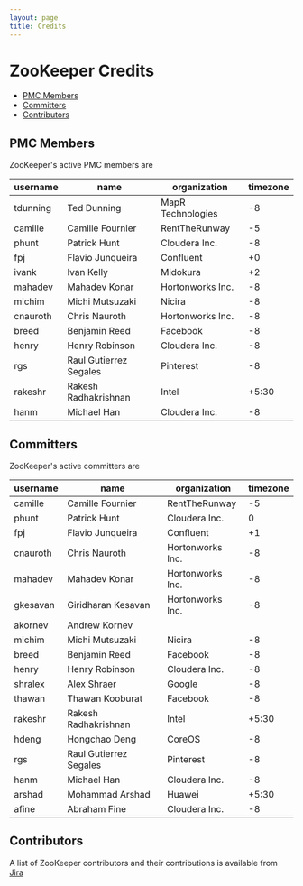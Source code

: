 ```yaml
---
layout: page
title: Credits
---
```

# ZooKeeper Credits

* [PMC Members](#pmc)
* [Committers](#committers)
* [Contributors](#contributors)

## PMC Members

ZooKeeper's active PMC members are

|username|name|organization|timezone|
|--------|----|------------|--------|
|tdunning|Ted Dunning|MapR Technologies|-8|
|camille|Camille Fournier|RentTheRunway|-5|
|phunt|Patrick Hunt|Cloudera Inc.|-8|
|fpj|Flavio Junqueira|Confluent|+0|
|ivank|Ivan Kelly|Midokura|+2|
|mahadev|Mahadev Konar|Hortonworks Inc.|-8|
|michim|Michi Mutsuzaki|Nicira|-8|
|cnauroth|Chris Nauroth|Hortonworks Inc.|-8| 
|breed|Benjamin Reed|Facebook|-8|
|henry|Henry Robinson|Cloudera Inc.|-8|
|rgs|Raul Gutierrez Segales|Pinterest|-8|
|rakeshr|Rakesh Radhakrishnan|Intel|+5:30|
|hanm|Michael Han|Cloudera Inc.|-8|

## Committers

ZooKeeper's active committers are

|username|name|organization|timezone|
|--------|----|------------|--------|
|camille|Camille Fournier|RentTheRunway|-5|
|phunt|Patrick Hunt|Cloudera Inc.|0|
|fpj|Flavio Junqueira|Confluent|+1|
|cnauroth|Chris Nauroth|Hortonworks Inc.|-8|
|mahadev|Mahadev Konar|Hortonworks Inc.|-8|
|gkesavan|Giridharan Kesavan|Hortonworks Inc.|-8|
|akornev|Andrew Kornev|||
|michim|Michi Mutsuzaki|Nicira|-8|
|breed|Benjamin Reed|Facebook|-8|
|henry|Henry Robinson|Cloudera Inc.|-8|
|shralex|Alex Shraer|Google|-8|
|thawan|Thawan Kooburat|Facebook|-8|
|rakeshr|Rakesh Radhakrishnan|Intel|+5:30|
|hdeng|Hongchao Deng|CoreOS|-8|
|rgs|Raul Gutierrez Segales|Pinterest|-8|
|hanm|Michael Han|Cloudera Inc.|-8|
|arshad|Mohammad Arshad|Huawei|+5:30|
|afine|Abraham Fine|Cloudera Inc.|-8|

## Contributors

A list of ZooKeeper contributors and their contributions is available from [Jira](https://issues.apache.org/jira/browse/ZooKeeper)
